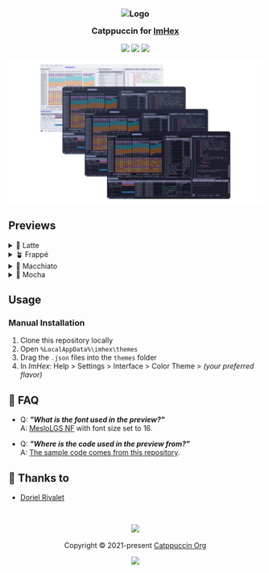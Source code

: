 <h3 align="center">
	<img src="https://raw.githubusercontent.com/catppuccin/catppuccin/main/assets/logos/exports/1544x1544_circle.png" width="100" alt="Logo"/><br/>
	<img src="https://raw.githubusercontent.com/catppuccin/catppuccin/main/assets/misc/transparent.png" height="30" width="0px"/>
	Catppuccin for <a href="https://imhex.werwolv.net/">ImHex</a>
	<img src="https://raw.githubusercontent.com/catppuccin/catppuccin/main/assets/misc/transparent.png" height="30" width="0px"/>
</h3>

<p align="center">
	<a href="https://github.com/catppuccin/imhex/stargazers"><img src="https://img.shields.io/github/stars/catppuccin/imhex?colorA=363a4f&colorB=b7bdf8&style=for-the-badge"></a>
	<a href="https://github.com/catppuccin/imhex/issues"><img src="https://img.shields.io/github/issues/catppuccin/imhex?colorA=363a4f&colorB=f5a97f&style=for-the-badge"></a>
	<a href="https://github.com/catppuccin/imhex/contributors"><img src="https://img.shields.io/github/contributors/catppuccin/imhex?colorA=363a4f&colorB=a6da95&style=for-the-badge"></a>
</p>

<p align="center">
	<img src="./assets/preview.webp"/>
</p>

## Previews

<details>
<summary>🌻 Latte</summary>
<img src="./assets/latte.webp"/>
</details>
<details>
<summary>🪴 Frappé</summary>
<img src="./assets/frappe.webp"/>
</details>
<details>
<summary>🌺 Macchiato</summary>
<img src="./assets/macchiato.webp"/>
</details>
<details>
<summary>🌿 Mocha</summary>
<img src="./assets/mocha.webp"/>
</details>

## Usage

### Manual Installation

1. Clone this repository locally
2. Open `%LocalAppData%\imhex\themes`
3. Drag the `.json` files into the `themes` folder
4. In *ImHex*: Help > Settings > Interface > Color Theme > *(your preferred flavor)*

## 🙋 FAQ

- Q: **_"What is the font used in the preview?"_**\
  A: [MesloLGS NF](https://github.com/romkatv/powerlevel10k#how-was-the-recommended-font-created) with font size set to 16.

- Q: **_"Where is the code used in the preview from?"_**\
  A: [The sample code comes from this repository](https://github.com/var-username/Monster-Hunter-Frontier-Patterns).

	

## 💝 Thanks to

- [Doriel Rivalet](https://github.com/DorielRivalet)

&nbsp;

<p align="center">
	<img src="https://raw.githubusercontent.com/catppuccin/catppuccin/main/assets/footers/gray0_ctp_on_line.svg?sanitize=true" />
</p>

<p align="center">
	Copyright &copy; 2021-present <a href="https://github.com/catppuccin" target="_blank">Catppuccin Org</a>
</p>

<p align="center">
	<a href="https://github.com/catppuccin/catppuccin/blob/main/LICENSE"><img src="https://img.shields.io/static/v1.svg?style=for-the-badge&label=License&message=MIT&logoColor=d9e0ee&colorA=363a4f&colorB=b7bdf8"/></a>
</p>
